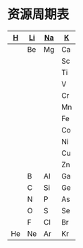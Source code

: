 # 资源周期表

|[H](https://baidu.com)|[Li](https://sogou.com)|[Na](http://bing.com)|[K](https://so.com)|
|-|-|-|-|
||Be|Mg|Ca|
||||Sc|
||||Ti|
||||V|
||||Cr|
||||Mn|
||||Fe|
||||Co|
||||Ni|
||||Cu|
||||Zn|
||B|Al|Ga|
||C|Si|Ge|
||N|P|As|
||O|S|Se|
||F|Cl|Br|
|He|Ne|Ar|Kr|
